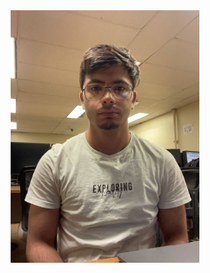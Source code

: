 <div style="text-align: center;">
  <img src="assets/img/photo_2023-09-07_16-10-50.jpg" alt="Profile Picture" style="width: 60%;"/>
</div>






